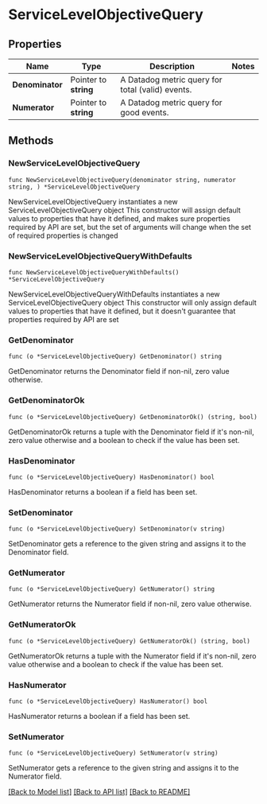 # ServiceLevelObjectiveQuery

## Properties

Name | Type | Description | Notes
------------ | ------------- | ------------- | -------------
**Denominator** | Pointer to **string** | A Datadog metric query for total (valid) events. | 
**Numerator** | Pointer to **string** | A Datadog metric query for good events. | 

## Methods

### NewServiceLevelObjectiveQuery

`func NewServiceLevelObjectiveQuery(denominator string, numerator string, ) *ServiceLevelObjectiveQuery`

NewServiceLevelObjectiveQuery instantiates a new ServiceLevelObjectiveQuery object
This constructor will assign default values to properties that have it defined,
and makes sure properties required by API are set, but the set of arguments
will change when the set of required properties is changed

### NewServiceLevelObjectiveQueryWithDefaults

`func NewServiceLevelObjectiveQueryWithDefaults() *ServiceLevelObjectiveQuery`

NewServiceLevelObjectiveQueryWithDefaults instantiates a new ServiceLevelObjectiveQuery object
This constructor will only assign default values to properties that have it defined,
but it doesn't guarantee that properties required by API are set

### GetDenominator

`func (o *ServiceLevelObjectiveQuery) GetDenominator() string`

GetDenominator returns the Denominator field if non-nil, zero value otherwise.

### GetDenominatorOk

`func (o *ServiceLevelObjectiveQuery) GetDenominatorOk() (string, bool)`

GetDenominatorOk returns a tuple with the Denominator field if it's non-nil, zero value otherwise
and a boolean to check if the value has been set.

### HasDenominator

`func (o *ServiceLevelObjectiveQuery) HasDenominator() bool`

HasDenominator returns a boolean if a field has been set.

### SetDenominator

`func (o *ServiceLevelObjectiveQuery) SetDenominator(v string)`

SetDenominator gets a reference to the given string and assigns it to the Denominator field.

### GetNumerator

`func (o *ServiceLevelObjectiveQuery) GetNumerator() string`

GetNumerator returns the Numerator field if non-nil, zero value otherwise.

### GetNumeratorOk

`func (o *ServiceLevelObjectiveQuery) GetNumeratorOk() (string, bool)`

GetNumeratorOk returns a tuple with the Numerator field if it's non-nil, zero value otherwise
and a boolean to check if the value has been set.

### HasNumerator

`func (o *ServiceLevelObjectiveQuery) HasNumerator() bool`

HasNumerator returns a boolean if a field has been set.

### SetNumerator

`func (o *ServiceLevelObjectiveQuery) SetNumerator(v string)`

SetNumerator gets a reference to the given string and assigns it to the Numerator field.


[[Back to Model list]](../README.md#documentation-for-models) [[Back to API list]](../README.md#documentation-for-api-endpoints) [[Back to README]](../README.md)


